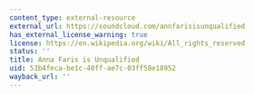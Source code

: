 ```yaml
---
content_type: external-resource
external_url: https://soundcloud.com/annfarisisunqualified
has_external_license_warning: true
license: https://en.wikipedia.org/wiki/All_rights_reserved
status: ''
title: Anna Faris is Unqualified
uid: 53b4feca-be1c-40ff-ae7c-03ff58e18952
wayback_url: ''
---
```

